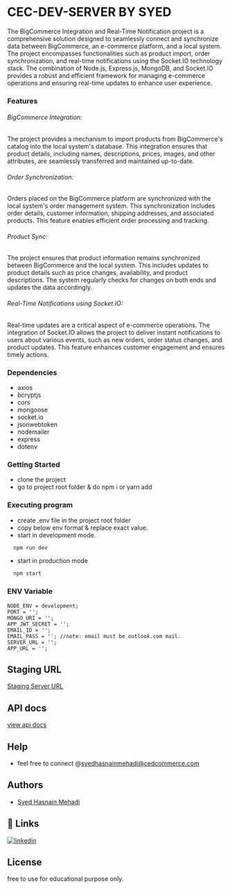 # CEC-DEV-SERVER BY SYED

The BigCommerce Integration and Real-Time Notification project is a comprehensive solution designed to seamlessly connect and synchronize data between BigCommerce, an e-commerce platform, and a local system. The project encompasses functionalities such as product import, order synchronization, and real-time notifications using the Socket.IO technology stack. The combination of Node.js, Express.js, MongoDB, and Socket.IO provides a robust and efficient framework for managing e-commerce operations and ensuring real-time updates to enhance user experience.

### Features

###### BigCommerce Integration:

The project provides a mechanism to import products from BigCommerce's catalog into the local system's database. This integration ensures that product details, including names, descriptions, prices, images, and other attributes, are seamlessly transferred and maintained up-to-date.

###### Order Synchronization:

Orders placed on the BigCommerce platform are synchronized with the local system's order management system. This synchronization includes order details, customer information, shipping addresses, and associated products. This feature enables efficient order processing and tracking.

###### Product Sync:

The project ensures that product information remains synchronized between BigCommerce and the local system. This includes updates to product details such as price changes, availability, and product descriptions. The system regularly checks for changes on both ends and updates the data accordingly.

###### Real-Time Notifications using Socket.IO:

Real-time updates are a critical aspect of e-commerce operations. The integration of Socket.IO allows the project to deliver instant notifications to users about various events, such as new orders, order status changes, and product updates. This feature enhances customer engagement and ensures timely actions.

### Dependencies

- axios
- bcryptjs
- cors
- mongoose
- socket.io
- jsonwebtoken
- nodemailer
- express
- dotenv

### Getting Started

- clone the project
- go to project root folder & do npm i or yarn add

### Executing program

- create .env file in the project root folder
- copy below env format & replace exact value.
- start in development mode.

```bash
  npm run dev
```

- start in production mode

```bash
  npm start
```

### ENV Variable

```
NODE_ENV = development;
PORT = '';
MONGO_URI = '';
APP_JWT_SECRET = '';
EMAIL_ID = '';
EMAIL_PASS = ''; //note: email must be outlook.com mail.
SERVER_URL = '';
APP_URL = '';

```

## Staging URL

[Staging Server URL](https://ced-dev-server.onrender.com/)

## API docs

[view api docs](https://documenter.getpostman.com/view/23714575/2s9Y5WwNWr)

## Help

- feel free to connect @syedhasnainmehadi@cedcommerce.com

## Authors

- [Syed Hasnain Mehadi](https://github.com/hasnain-cedcoss)

## 🔗 Links

[![linkedin](https://img.shields.io/badge/linkedin-0A66C2?style=for-the-badge&logo=linkedin&logoColor=white)](https://in.linkedin.com/in/syed-hasnain-mehadi-b94971188/)

## License

free to use for educational purpose only.
